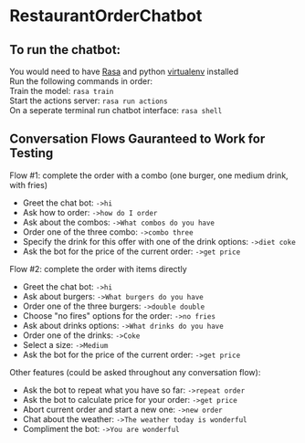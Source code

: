 # RestaurantOrderChatbot  
   
## To run the chatbot:  
You would need to have [Rasa](https://rasa.com/docs/rasa/installation/) and python [virtualenv](https://packaging.python.org/guides/installing-using-pip-and-virtual-environments/) installed  
Run the following commands in order:  
Train the model: `rasa train`  
Start the actions server: `rasa run actions`  
On a seperate terminal run chatbot interface: `rasa shell`  
   
## Conversation Flows Gauranteed to Work for Testing  
Flow #1: complete the order with a combo (one burger, one medium drink, with fries)  
- Greet the chat bot: `->hi`
- Ask how to order: `->how do I order`
- Ask about the combos: `->What combos do you have`
- Order one of the three combo: `->combo three`  
- Specify the drink for this offer with one of the drink options: `->diet coke`
- Ask the bot for the price of the current order: `->get price`  
    
     
Flow #2: complete the order with items directly  
- Greet the chat bot: `->hi`
- Ask about burgers: `->What burgers do you have`
- Order one of the three burgers: `->double double`
- Choose "no fires" options for the order: `->no fries`
- Ask about drinks options: `->What drinks do you have`
- Order one of the drinks: `->Coke`
- Select a size: `->Medium`
- Ask the bot for the price of the current order: `->get price`
   
Other features (could be asked throughout any conversation flow):   
- Ask the bot to repeat what you have so far: `->repeat order`
- Ask the bot to calculate price for your order: `->get price`
- Abort current order and start a new one: `->new order`
- Chat about the weather: `->The weather today is wonderful`
- Compliment the bot: `->You are wonderful` 

